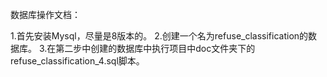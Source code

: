 数据库操作文档：

1.首先安装Mysql，尽量是8版本的。
2.创建一个名为refuse_classification的数据库。
3.在第二步中创建的数据库中执行项目中doc文件夹下的refuse_classification_4.sql脚本。